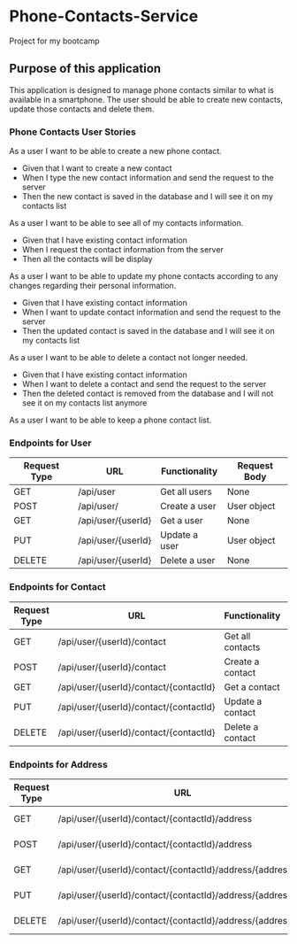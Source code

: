# Phone-Contacts-Service

Project for my bootcamp

## Purpose of this application
This application is designed to manage phone contacts similar to what is available in a smartphone. The user should be able to create new contacts, update those contacts and delete them. 


### Phone Contacts User Stories

As a user I want to be able to create a new phone contact.

* Given that I want to create a new contact
* When I type the new contact information and send the request to the server
* Then the new contact is saved in the database and I will see it on my contacts list

As a user I want to be able to see all of my contacts information.

* Given that I have existing contact information
* When I request the contact information from the server
* Then all the contacts will be display

As a user I want to be able to update my phone contacts according to any changes regarding their personal information.

* Given that I have existing contact information
* When I want to update contact information and send the request to the server
* Then the updated contact is saved in the database and I will see it on my contacts list

As a user I want to be able to delete a contact not longer needed.

* Given that I have existing contact information
* When I want to delete a contact and send the request to the server
* Then the deleted contact is removed from the database and I will not see it on my contacts list anymore

As a user I want to be able to keep a phone contact list.


### Endpoints for User

| Request Type | URL                | Functionality | Request Body |
|--------------|--------------------|---------------|--------------|
| GET          | /api/user          | Get all users | None         |
| POST         | /api/user/         | Create a user | User object  |
| GET          | /api/user/{userId} | Get a user    | None         |
| PUT          | /api/user/{userId} | Update a user | User object  |
| DELETE       | /api/user/{userId} | Delete a user | None         |


### Endpoints for Contact

| Request Type | URL                                    | Functionality    | Request Body   |
|--------------|----------------------------------------|------------------|----------------|
| GET          | /api/user/{userId}/contact             | Get all contacts | None           |
| POST         | /api/user/{userId}/contact             | Create a contact | Contact object |
| GET          | /api/user/{userId}/contact/{contactId} | Get a contact    | None           |
| PUT          | /api/user/{userId}/contact/{contactId} | Update a contact | Contact object |
| DELETE       | /api/user/{userId}/contact/{contactId} | Delete a contact | None           |


### Endpoints for Address

| Request Type | URL                                                         | Functionality     | Request Body   |
|--------------|-------------------------------------------------------------|-------------------|----------------|
| GET          | /api/user/{userId}/contact/{contactId}/address              | Get an address    | None           |
| POST         | /api/user/{userId}/contact/{contactId}/address              | Create an address | Address object |
| GET          | /api/user/{userId}/contact/{contactId}/address/{address_id} | Get an address    | None           |
| PUT          | /api/user/{userId}/contact/{contactId}/address/{address_id} | Update an address | Address object |
| DELETE       | /api/user/{userId}/contact/{contactId}/address/{address_id} | Delete an address | None           |